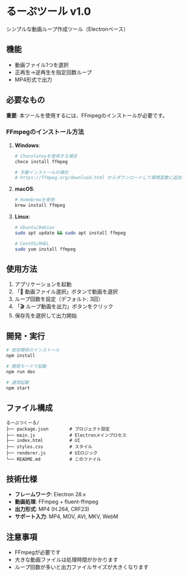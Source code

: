 # るーぷツール v1.0

シンプルな動画ループ作成ツール（Electronベース）

## 機能

- 動画ファイル1つを選択
- 正再生→逆再生を指定回数ループ  
- MP4形式で出力

## 必要なもの

**重要**: 本ツールを使用するには、FFmpegのインストールが必要です。

### FFmpegのインストール方法

1. **Windows**:
   ```bash
   # Chocolateyを使用する場合
   choco install ffmpeg
   
   # 手動インストールの場合
   # https://ffmpeg.org/download.html からダウンロードして環境変数に追加
   ```

2. **macOS**:
   ```bash
   # Homebrewを使用
   brew install ffmpeg
   ```

3. **Linux**:
   ```bash
   # Ubuntu/Debian
   sudo apt update && sudo apt install ffmpeg
   
   # CentOS/RHEL
   sudo yum install ffmpeg
   ```

## 使用方法

1. アプリケーションを起動
2. 「📁 動画ファイル選択」ボタンで動画を選択
3. ループ回数を設定（デフォルト: 3回）
4. 「🎬 ループ動画を出力」ボタンをクリック
5. 保存先を選択して出力開始

## 開発・実行

```bash
# 依存関係のインストール
npm install

# 開発モードで起動
npm run dev

# 通常起動
npm start
```

## ファイル構成

```
るーぷつくーる/
├── package.json        # プロジェクト設定
├── main.js             # Electronメインプロセス
├── index.html          # UI
├── styles.css          # スタイル
├── renderer.js         # UIロジック
└── README.md           # このファイル
```

## 技術仕様

- **フレームワーク**: Electron 28.x
- **動画処理**: FFmpeg + fluent-ffmpeg
- **出力形式**: MP4 (H.264, CRF23)
- **サポート入力**: MP4, MOV, AVI, MKV, WebM

## 注意事項

- FFmpegが必要です
- 大きな動画ファイルは処理時間がかかります
- ループ回数が多いと出力ファイルサイズが大きくなります